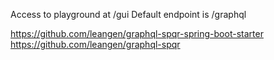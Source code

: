 Access to playground at /gui
Default endpoint is /graphql

https://github.com/leangen/graphql-spqr-spring-boot-starter
https://github.com/leangen/graphql-spqr

